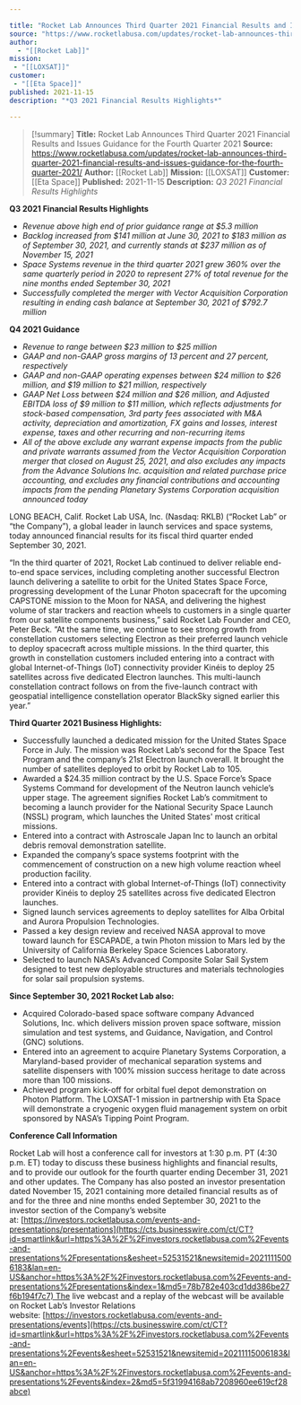```yaml
---

title: "Rocket Lab Announces Third Quarter 2021 Financial Results and Issues Guidance for the Fourth Quarter 2021 "
source: "https://www.rocketlabusa.com/updates/rocket-lab-announces-third-quarter-2021-financial-results-and-issues-guidance-for-the-fourth-quarter-2021/"
author:
  - "[[Rocket Lab]]"
mission: 
 - "[[LOXSAT]]"
customer:
 - "[[Eta Space]]"
published: 2021-11-15
description: "*Q3 2021 Financial Results Highlights*"

---
```

>[!summary]
**Title:** Rocket Lab Announces Third Quarter 2021 Financial Results and Issues Guidance for the Fourth Quarter 2021 
**Source:** https://www.rocketlabusa.com/updates/rocket-lab-announces-third-quarter-2021-financial-results-and-issues-guidance-for-the-fourth-quarter-2021/
**Author:** [[Rocket Lab]]
**Mission:** [[LOXSAT]]
**Customer:** [[Eta Space]]
**Published:** 2021-11-15
**Description:** *Q3 2021 Financial Results Highlights*

**Q3 2021 Financial Results Highlights**

- *Revenue above high end of prior guidance range at $5.3 million*
- *Backlog increased from $141 million at June 30, 2021 to $183 million as of September 30, 2021, and currently stands at $237 million as of November 15, 2021*
- *Space Systems revenue in the third quarter 2021 grew 360% over the same quarterly period in 2020 to represent 27% of total revenue for the nine months ended September 30, 2021*
- *Successfully completed the merger with Vector Acquisition Corporation resulting in ending cash balance at September 30, 2021 of $792.7 million*

**Q4 2021 Guidance**

- *Revenue to range between $23 million to $25 million*
- *GAAP and non-GAAP gross margins of 13 percent and 27 percent, respectively*
- *GAAP and non-GAAP operating expenses between $24 million to $26 million, and $19 million to $21 million, respectively*
- *GAAP Net Loss between $24 million and $26 million, and Adjusted EBITDA loss of $9 million to $11 million, which reflects adjustments for stock-based compensation, 3rd party fees associated with M&A activity, depreciation and amortization, FX gains and losses, interest expense, taxes and other recurring and non-recurring items*
- *All of the above exclude any warrant expense impacts from the public and private warrants assumed from the Vector Acquisition Corporation merger that closed on August 25, 2021, and also excludes any impacts from the Advance Solutions Inc. acquisition and related purchase price accounting, and excludes any financial contributions and accounting impacts from the pending Planetary Systems Corporation acquisition announced today*

LONG BEACH, Calif. Rocket Lab USA, Inc. (Nasdaq: RKLB) (“Rocket Lab” or “the Company”), a global leader in launch services and space systems, today announced financial results for its fiscal third quarter ended September 30, 2021.

“In the third quarter of 2021, Rocket Lab continued to deliver reliable end-to-end space services, including completing another successful Electron launch delivering a satellite to orbit for the United States Space Force, progressing development of the Lunar Photon spacecraft for the upcoming CAPSTONE mission to the Moon for NASA, and delivering the highest volume of star trackers and reaction wheels to customers in a single quarter from our satellite components business,” said Rocket Lab Founder and CEO, Peter Beck. “At the same time, we continue to see strong growth from constellation customers selecting Electron as their preferred launch vehicle to deploy spacecraft across multiple missions. In the third quarter, this growth in constellation customers included entering into a contract with global Internet-of-Things (IoT) connectivity provider Kinéis to deploy 25 satellites across five dedicated Electron launches. This multi-launch constellation contract follows on from the five-launch contract with geospatial intelligence constellation operator BlackSky signed earlier this year.”

**Third Quarter 2021 Business Highlights:**

- Successfully launched a dedicated mission for the United States Space Force in July. The mission was Rocket Lab’s second for the Space Test Program and the company’s 21st Electron launch overall. It brought the number of satellites deployed to orbit by Rocket Lab to 105.
- Awarded a $24.35 million contract by the U.S. Space Force’s Space Systems Command for development of the Neutron launch vehicle’s upper stage. The agreement signifies Rocket Lab’s commitment to becoming a launch provider for the National Security Space Launch (NSSL) program, which launches the United States' most critical missions.
- Entered into a contract with Astroscale Japan Inc to launch an orbital debris removal demonstration satellite.
- Expanded the company’s space systems footprint with the commencement of construction on a new high volume reaction wheel production facility.
- Entered into a contract with global Internet-of-Things (IoT) connectivity provider Kinéis to deploy 25 satellites across five dedicated Electron launches.
- Signed launch services agreements to deploy satellites for Alba Orbital and Aurora Propulsion Technologies.
- Passed a key design review and received NASA approval to move toward launch for ESCAPADE, a twin Photon mission to Mars led by the University of California Berkeley Space Sciences Laboratory.
- Selected to launch NASA’s Advanced Composite Solar Sail System designed to test new deployable structures and materials technologies for solar sail propulsion systems.

**Since September 30, 2021 Rocket Lab also:**

- Acquired Colorado-based space software company Advanced Solutions, Inc. which delivers mission proven space software, mission simulation and test systems, and Guidance, Navigation, and Control (GNC) solutions.
- Entered into an agreement to acquire Planetary Systems Corporation, a Maryland-based provider of mechanical separation systems and satellite dispensers with 100% mission success heritage to date across more than 100 missions.
- Achieved program kick-off for orbital fuel depot demonstration on Photon Platform. The LOXSAT-1 mission in partnership with Eta Space will demonstrate a cryogenic oxygen fluid management system on orbit sponsored by NASA’s Tipping Point Program.

**Conference Call Information**

Rocket Lab will host a conference call for investors at 1:30 p.m. PT (4:30 p.m. ET) today to discuss these business highlights and financial results, and to provide our outlook for the fourth quarter ending December 31, 2021 and other updates. The Company has also posted an investor presentation dated November 15, 2021 containing more detailed financial results as of and for the three and nine months ended September 30, 2021 to the investor section of the Company’s website at: [https://investors.rocketlabusa.com/events-and-presentations/presentations](https://cts.businesswire.com/ct/CT?id=smartlink&url=https%3A%2F%2Finvestors.rocketlabusa.com%2Fevents-and-presentations%2Fpresentations&esheet=52531521&newsitemid=20211115006183&lan=en-US&anchor=https%3A%2F%2Finvestors.rocketlabusa.com%2Fevents-and-presentations%2Fpresentations&index=1&md5=78b782e403cd1dd386be27f6b194f7c7) The live webcast and a replay of the webcast will be available on Rocket Lab’s Investor Relations website: [https://investors.rocketlabusa.com/events-and-presentations/events](https://cts.businesswire.com/ct/CT?id=smartlink&url=https%3A%2F%2Finvestors.rocketlabusa.com%2Fevents-and-presentations%2Fevents&esheet=52531521&newsitemid=20211115006183&lan=en-US&anchor=https%3A%2F%2Finvestors.rocketlabusa.com%2Fevents-and-presentations%2Fevents&index=2&md5=5f31994168ab7208960ee619cf28abce)
